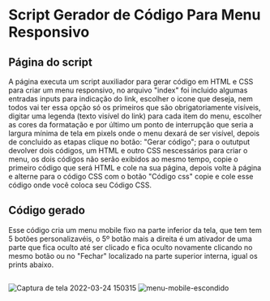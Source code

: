 # Script Gerador de Código Para Menu Responsivo

## Página do script
  A página executa um script auxiliador para gerar código em HTML e CSS para criar um menu responsivo, no arquivo "index" foi incluido algumas entradas inputs para indicação do link, escolher o icone que deseja, nem todos vai ter essa opção só os primeiros que são obrigatoriamente visíveis, digitar uma legenda (texto visível do link) para cada item do menu, escolher as cores da formatação e por último um ponto de interrupção que seria a largura mínima de tela em pixels onde o menu dexará de ser visível, depois de concluido as etapas clique no botão: "Gerar código"; para o oututput devolver dois códigos, um HTML e outro CSS nescessários para criar o menu, os dois códigos não serão exibidos ao mesmo tempo, copie o primeiro código que será HTML e cole na sua página, depois volte à página e alterne para o código CSS com o botão "Código css" copie e cole esse código onde você coloca seu Código CSS.
## Código gerado
 Esse código cria um menu mobile fixo na parte inferior da tela, que tem tem 5 botões personalizavéis, o 5º botão mais a direita é um ativador de uma parte que fica oculto até ser clicado e fica oculto novamente clicando no mesmo botão ou no "Fechar" localizado na parte superior interna, igual os prints abaixo.
 
 ##
 ![Captura de tela 2022-03-24 150315](https://user-images.githubusercontent.com/57197501/160248295-ff9b9985-be7e-4071-a154-feab21b56dd1.png)
![menu-mobile-escondido](https://user-images.githubusercontent.com/57197501/160248320-d505e112-c210-4974-95ef-bd98655cd0e6.png)
